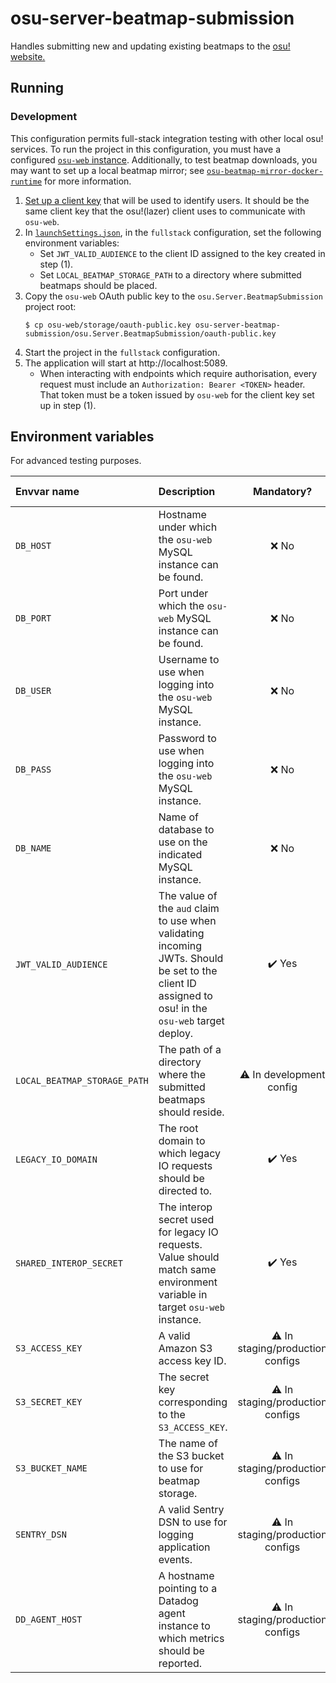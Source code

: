 # osu-server-beatmap-submission

Handles submitting new and updating existing beatmaps to the [osu! website.](https://osu.ppy.sh/)

## Running

### Development

This configuration permits full-stack integration testing with other local osu! services.
To run the project in this configuration, you must have a configured [`osu-web` instance](https://github.com/ppy/osu-web/blob/master/SETUP.md).
Additionally, to test beatmap downloads, you may want to set up a local beatmap mirror; see [`osu-beatmap-mirror-docker-runtime`](https://github.com/ThePooN/osu-beatmap-mirror-docker-runtime) for more information.

1. [Set up a client key](https://github.com/ppy/osu-web/blob/master/SETUP.md#use-the-api-from-osu) that will be used to identify users. It should be the same client key that the osu!(lazer) client uses to communicate with `osu-web`.
2. In [`launchSettings.json`](osu.Server.BeatmapSubmission/Properties/launchSettings.json), in the `fullstack` configuration, set the following environment variables:
   - Set `JWT_VALID_AUDIENCE` to the client ID assigned to the key created in step (1).
   - Set `LOCAL_BEATMAP_STORAGE_PATH` to a directory where submitted beatmaps should be placed.
3. Copy the `osu-web` OAuth public key to the `osu.Server.BeatmapSubmission` project root:
   ```
   $ cp osu-web/storage/oauth-public.key osu-server-beatmap-submission/osu.Server.BeatmapSubmission/oauth-public.key
   ```
4. Start the project in the `fullstack` configuration.
5. The application will start at http://localhost:5089.
   - When interacting with endpoints which require authorisation, every request must include an `Authorization: Bearer <TOKEN>` header. That token must be a token issued by `osu-web` for the client key set up in step (1).

## Environment variables

For advanced testing purposes.

| Envvar name                  | Description                                                                                                                                        |            Mandatory?            | Default value |
|:-----------------------------|:---------------------------------------------------------------------------------------------------------------------------------------------------|:--------------------------------:|:--------------|
| `DB_HOST`                    | Hostname under which the `osu-web` MySQL instance can be found.                                                                                    |               ❌ No               | `localhost`   |
| `DB_PORT`                    | Port under which the `osu-web` MySQL instance can be found.                                                                                        |               ❌ No               | `3306`        |
| `DB_USER`                    | Username to use when logging into the `osu-web` MySQL instance.                                                                                    |               ❌ No               | `root`        |
| `DB_PASS`                    | Password to use when logging into the `osu-web` MySQL instance.                                                                                    |               ❌ No               | `""`          |
| `DB_NAME`                    | Name of database to use on the indicated MySQL instance.                                                                                           |               ❌ No               | `osu`         |
| `JWT_VALID_AUDIENCE`         | The value of the `aud` claim to use when validating incoming JWTs. Should be set to the client ID assigned to osu! in the `osu-web` target deploy. |              ✔️ Yes              | None          |
| `LOCAL_BEATMAP_STORAGE_PATH` | The path of a directory where the submitted beatmaps should reside.                                                                                |     ⚠️ In development config     | None          |
| `LEGACY_IO_DOMAIN`           | The root domain to which legacy IO requests should be directed to.                                                                                 |              ✔️ Yes              | None          |
| `SHARED_INTEROP_SECRET`      | The interop secret used for legacy IO requests. Value should match same environment variable in target `osu-web` instance.                         |              ✔️ Yes              | None          |
| `S3_ACCESS_KEY`              | A valid Amazon S3 access key ID.                                                                                                                   | ⚠ In staging/production configs  | None          |
| `S3_SECRET_KEY`              | The secret key corresponding to the `S3_ACCESS_KEY`.                                                                                               | ⚠ In staging/production configs  | None          |
| `S3_BUCKET_NAME`             | The name of the S3 bucket to use for beatmap storage.                                                                                              | ⚠ In staging/production configs  | None          | 
| `SENTRY_DSN`                 | A valid Sentry DSN to use for logging application events.                                                                                          | ⚠ In staging/production configs  | None          | 
| `DD_AGENT_HOST`              | A hostname pointing to a Datadog agent instance to which metrics should be reported.                                                               | ⚠ In staging/production configs  | None          | 

